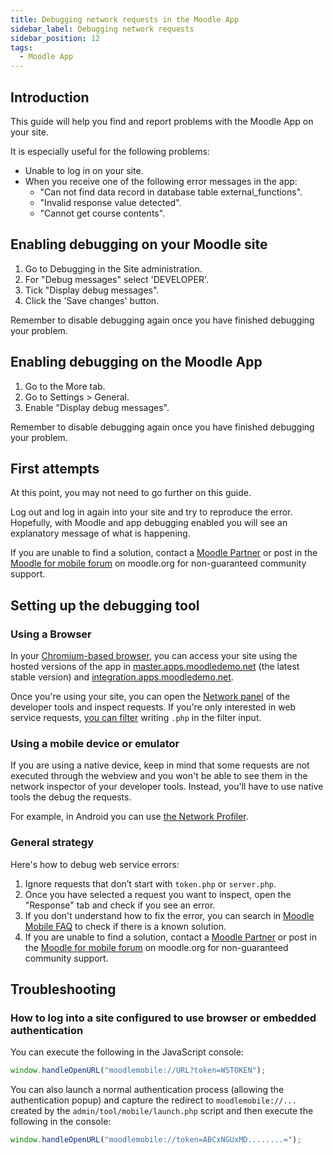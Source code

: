 ```yaml
---
title: Debugging network requests in the Moodle App
sidebar_label: Debugging network requests
sidebar_position: 12
tags:
  - Moodle App
---
```


## Introduction

This guide will help you find and report problems with the Moodle App on your site.

It is especially useful for the following problems:

- Unable to log in on your site.
- When you receive one of the following error messages in the app:
  - "Can not find data record in database table external_functions".
  - "Invalid response value detected".
  - "Cannot get course contents".

## Enabling debugging on your Moodle site

1. Go to Debugging in the Site administration.
2. For "Debug messages" select 'DEVELOPER'.
3. Tick "Display debug messages".
4. Click the 'Save changes' button.

Remember to disable debugging again once you have finished debugging your problem.

## Enabling debugging on the Moodle App

1. Go to the More tab.
2. Go to Settings > General.
3. Enable "Display debug messages".

Remember to disable debugging again once you have finished debugging your problem.

## First attempts

At this point, you may not need to go further on this guide.

Log out and log in again into your site and try to reproduce the error. Hopefully, with Moodle and app debugging enabled you will see an explanatory message of what is happening.

If you are unable to find a solution, contact a [Moodle Partner](https://moodle.com/partners/) or post in the [Moodle for mobile forum](https://moodle.org/mod/forum/view.php?id=7798) on moodle.org for non-guaranteed community support.

## Setting up the debugging tool

### Using a Browser

In your [Chromium-based browser](./app-in-browser), you can access your site using the hosted versions of the app in [master.apps.moodledemo.net](https://master.apps.moodledemo.net) (the latest stable version) and [integration.apps.moodledemo.net](https://integration.apps.moodledemo.net).

Once you're using your site, you can open the [Network panel](https://developer.chrome.com/docs/devtools/network/) of the developer tools and inspect requests. If you're only interested in web service requests, [you can filter](https://developer.chrome.com/docs/devtools/network/#filter) writing `.php` in the filter input.

### Using a mobile device or emulator

If you are using a native device, keep in mind that some requests are not executed through the webview and you won't be able to see them in the network inspector of your developer tools. Instead, you'll have to use native tools the debug the requests.

For example, in Android you can use [the Network Profiler](https://developer.android.com/studio/profile/network-profiler).

### General strategy

Here's how to debug web service errors:

1. Ignore requests that don’t start with `token.php` or `server.php`.
2. Once you have selected a request you want to inspect, open the "Response" tab and check if you see an error.
3. If you don't understand how to fix the error, you can search in [Moodle Mobile FAQ](https://docs.moodle.org/en/Moodle_Mobile_FAQ) to check if there is a known solution.
4. If you are unable to find a solution, contact a [Moodle Partner](https://moodle.com/partners/) or post in the [Moodle for mobile forum](https://moodle.org/mod/forum/view.php?id=7798) on moodle.org for non-guaranteed community support.

## Troubleshooting

### How to log into a site configured to use browser or embedded authentication

You can execute the following in the JavaScript console:

```javascript
window.handleOpenURL("moodlemobile://URL?token=WSTOKEN");
```

You can also launch a normal authentication process (allowing the authentication popup) and capture the redirect to `moodlemobile://...` created by the `admin/tool/mobile/launch.php` script and then execute the following in the console:

```javascript
window.handleOpenURL("moodlemobile://token=ABCxNGUxMD........=");
```
